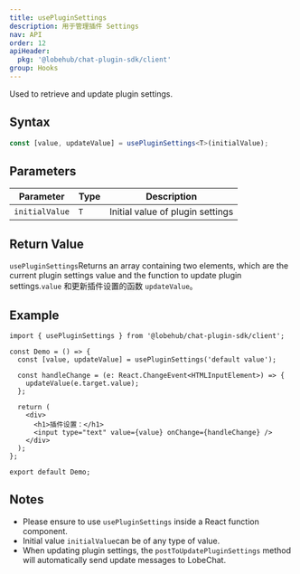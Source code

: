 ```yaml
---
title: usePluginSettings
description: 用于管理插件 Settings
nav: API
order: 12
apiHeader:
  pkg: '@lobehub/chat-plugin-sdk/client'
group: Hooks
---
```


Used to retrieve and update plugin settings.

## Syntax

```ts
const [value, updateValue] = usePluginSettings<T>(initialValue);
```

## Parameters

| Parameter      | Type | Description                      |
| -------------- | ---- | -------------------------------- |
| `initialValue` | `T`  | Initial value of plugin settings |

## Return Value

`usePluginSettings`Returns an array containing two elements, which are the current plugin settings value and the function to update plugin settings.`value` 和更新插件设置的函数 `updateValue`。

## Example

```tsx | pure
import { usePluginSettings } from '@lobehub/chat-plugin-sdk/client';

const Demo = () => {
  const [value, updateValue] = usePluginSettings('default value');

  const handleChange = (e: React.ChangeEvent<HTMLInputElement>) => {
    updateValue(e.target.value);
  };

  return (
    <div>
      <h1>插件设置：</h1>
      <input type="text" value={value} onChange={handleChange} />
    </div>
  );
};

export default Demo;
```

## Notes

- Please ensure to use `usePluginSettings` inside a React function component.
- Initial value `initialValue`can be of any type of value.
- When updating plugin settings, the `postToUpdatePluginSettings` method will automatically send update messages to LobeChat.
